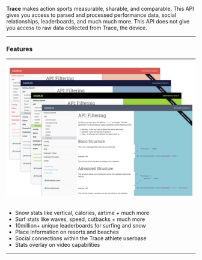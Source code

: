 <p class="lead">
	<strong>Trace</strong> makes action sports measurable, sharable, and comparable. This API gives you access to parsed and processed performance data, 
		social relationships, leaderboards, and much much more. This API does not give you access to raw data collected from Trace, the device.
</p>

<hr/>
<h3>Features</h3>
<hr/>

<img src="img/app-thumbs.png" alt="alt text" class="img-responsive pull-right"  style="margin-bottom:20px;">

* Snow stats like vertical, calories, airtime + much more
* Surf stats like waves, speed, cutbacks + much more
* 10million+ unique leaderboards for surfing and snow
* Place information on resorts and beaches
* Social connections within the Trace athlete userbase
* Stats overlay on video capabilities


<div class="clear"></div>
<hr/>

<!-- Google Code -->
<script type="text/javascript">
/* <![CDATA[ */
var google_conversion_id = 983836026;
var google_custom_params = window.google_tag_params;
var google_remarketing_only = true;
/* ]]> */
</script>
<script type="text/javascript" src="//www.googleadservices.com/pagead/conversion.js">
</script>
<noscript>
<div style="display:inline;">
<img height="1" width="1" style="border-style:none;" alt="" src="//googleads.g.doubleclick.net/pagead/viewthroughconversion/983836026/?value=0&amp;guid=ON&amp;script=0"/>
</div>
</noscript>
